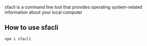 sfacli is a command line tool that provides operating system-related information about your local computer

## How to use sfacli
```npm i sfacli```
